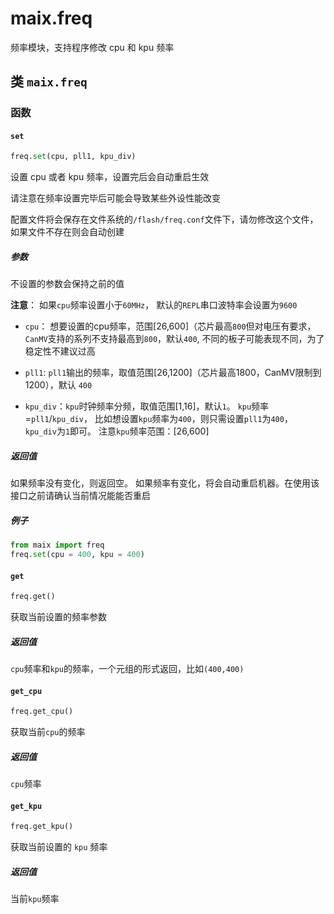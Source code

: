 maix.freq
===============

频率模块，支持程序修改 cpu 和 kpu 频率

## 类 `maix.freq`

### 函数

#### `set`

```python
freq.set(cpu, pll1, kpu_div)
```

设置 cpu 或者 kpu 频率，设置完后会自动重启生效

请注意在频率设置完毕后可能会导致某些外设性能改变

配置文件将会保存在文件系统的`/flash/freq.conf`文件下，请勿修改这个文件，如果文件不存在则会自动创建

##### 参数

不设置的参数会保持之前的值

**注意**： 如果`cpu`频率设置小于`60MHz`， 默认的`REPL`串口波特率会设置为`9600`

* `cpu`： 想要设置的cpu频率，范围[26,600]（芯片最高`800`但对电压有要求，`CanMV`支持的系列不支持最高到`800`，默认`400`, 不同的板子可能表现不同，为了稳定性不建议过高

* `pll1`: `pll1`输出的频率，取值范围[26,1200]（芯片最高1800，CanMV限制到1200），默认 `400`

* `kpu_div`：`kpu`时钟频率分频，取值范围[1,16]，默认`1`。 `kpu`频率=`pll1`/`kpu_div`， 比如想设置`kpu`频率为`400`，则只需设置`pll1`为`400`， `kpu_div`为`1`即可。 注意`kpu`频率范围：[26,600]

##### 返回值

如果频率没有变化，则返回空。
如果频率有变化，将会自动重启机器。在使用该接口之前请确认当前情况能能否重启

##### 例子

```python
from maix import freq
freq.set(cpu = 400, kpu = 400)
```

#### `get`

```python
freq.get()
```

获取当前设置的频率参数

##### 返回值

`cpu`频率和`kpu`的频率，一个元组的形式返回，比如`(400,400)`

#### `get_cpu`

```python
freq.get_cpu()
```

获取当前`cpu`的频率

##### 返回值

`cpu`频率

#### `get_kpu`

```python
freq.get_kpu()
```

获取当前设置的 `kpu` 频率

##### 返回值

当前`kpu`频率


